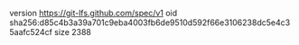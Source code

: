 version https://git-lfs.github.com/spec/v1
oid sha256:d85c4b3a39a701c9eba4003fb6de9510d592f66e3106238dc5e4c35aafc524cf
size 2388
